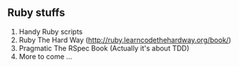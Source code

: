 Ruby stuffs
----
  1. Handy Ruby scripts
  2. Ruby The Hard Way (http://ruby.learncodethehardway.org/book/)
  3. Pragmatic The RSpec Book (Actually it's about TDD)
  4. More to come ...